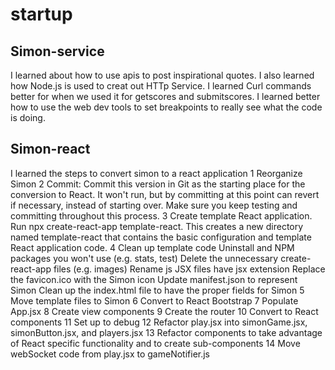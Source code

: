 # startup

## Simon-service
I learned about how to use apis to post inspirational quotes. I also learned how Node.js is used to creat out HTTp Service. I learned Curl commands better for when we used it for getscores and submitscores. I learned better how to use the web dev tools to set breakpoints to really see what the code is doing.

## Simon-react
I learned the steps to convert simon to a react application
1 Reorganize Simon
2 Commit: Commit this version in Git as the starting place for the conversion to React. It won't run, but by committing at this point can revert if necessary, instead of starting over. Make sure you keep testing and committing throughout this process.
3 Create template React application. Run npx create-react-app template-react. This creates a new directory named template-react that contains the basic configuration and template React application code.
4 Clean up template code
  Uninstall and NPM packages you won't use (e.g. stats, test)
  Delete the unnecessary create-react-app files (e.g. images)
  Rename js JSX files have jsx extension
  Replace the favicon.ico with the Simon icon
  Update manifest.json to represent Simon
  Clean up the index.html file to have the proper fields for Simon
5 Move template files to Simon
6 Convert to React Bootstrap
7 Populate App.jsx
8 Create view components
9 Create the router
10 Convert to React components
11 Set up to debug
12 Refactor play.jsx into simonGame.jsx, simonButton.jsx, and players.jsx
13 Refactor components to take advantage of React specific functionality and to create sub-components
14 Move webSocket code from play.jsx to gameNotifier.js
 
